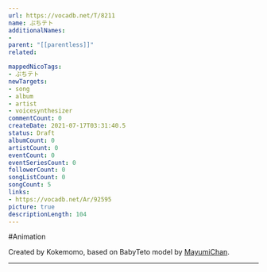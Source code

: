 ```yaml
---
url: https://vocadb.net/T/8211
name: ぷちテト
additionalNames: 
- 
parent: "[[parentless]]"
related:

mappedNicoTags:
- ぷちテト
newTargets:
- song
- album
- artist
- voicesynthesizer
commentCount: 0
createDate: 2021-07-17T03:31:40.5
status: Draft
albumCount: 0
artistCount: 0
eventCount: 0
eventSeriesCount: 0
followerCount: 0
songListCount: 0
songCount: 5
links: 
- https://vocadb.net/Ar/92595
picture: true
descriptionLength: 104
---
```


#Animation

Created by Kokemomo, based on BabyTeto model by [MayumiChan](https://www.deviantart.com/mayumichan0907).

---

